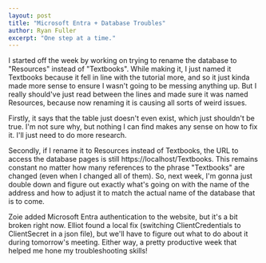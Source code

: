 ```yaml
---
layout: post
title: "Microsoft Entra + Database Troubles"
author: Ryan Fuller
excerpt: "One step at a time."
---
```

I started off the week by working on trying to rename the database to "Resources" instead of "Textbooks". While making it, I just named it Textbooks because it fell in line with the tutorial more, and so it just kinda made more sense to ensure I wasn't going to be messing anything up. But I really should've just read between the lines and made sure it was named Resources, because now renaming it is causing all sorts of weird issues.

Firstly, it says that the table just doesn't even exist, which just shouldn't be true. I'm not sure why, but nothing I can find makes any sense on how to fix it. I'll just need to do more research.

Secondly, if I rename it to Resources instead of Textbooks, the URL to access the database pages is still https://localhost/Textbooks. This remains constant no matter how many references to the phrase "Textbooks" are changed (even when I changed all of them). So, next week, I'm gonna just double down and figure out exactly what's going on with the name of the address and how to adjust it to match the actual name of the database that is to come.

Zoie added Microsoft Entra authentication to the website, but it's a bit broken right now. Elliot found a local fix (switching ClientCredentials to ClientSecret in a json file), but we'll have to figure out what to do about it during tomorrow's meeting. Either way, a pretty productive week that helped me hone my troubleshooting skills!